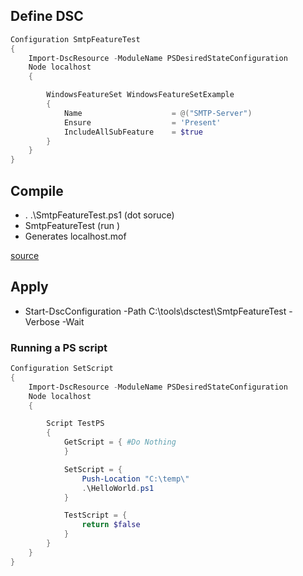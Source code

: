 ## Define DSC
```powershell
Configuration SmtpFeatureTest
{
    Import-DscResource -ModuleName PSDesiredStateConfiguration
    Node localhost
    {

        WindowsFeatureSet WindowsFeatureSetExample
        {
            Name                    = @("SMTP-Server")
            Ensure                  = 'Present'
            IncludeAllSubFeature    = $true
        }
    }
}
```

## Compile
* . .\SmtpFeatureTest.ps1  (dot soruce)
* SmtpFeatureTest (run )
* Generates localhost.mof


[source](https://docs.microsoft.com/en-us/powershell/dsc/configurations/write-compile-apply-configuration)

## Apply
* Start-DscConfiguration -Path C:\tools\dsctest\SmtpFeatureTest -Verbose -Wait

### Running a PS script
```powershell
Configuration SetScript
{
    Import-DscResource -ModuleName PSDesiredStateConfiguration
    Node localhost
    {

        Script TestPS
        {
			GetScript = { #Do Nothing
			}

			SetScript = {
                Push-Location "C:\temp\"
				.\HelloWorld.ps1
			}

			TestScript = {
				return $false
			}
        }
    }
}
```